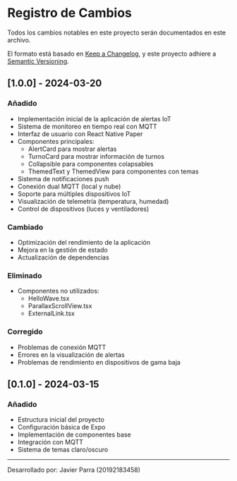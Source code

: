 # Registro de Cambios

Todos los cambios notables en este proyecto serán documentados en este archivo.

El formato está basado en [Keep a Changelog](https://keepachangelog.com/es-ES/1.0.0/),
y este proyecto adhiere a [Semantic Versioning](https://semver.org/spec/v2.0.0.html).

## [1.0.0] - 2024-03-20

### Añadido
- Implementación inicial de la aplicación de alertas IoT
- Sistema de monitoreo en tiempo real con MQTT
- Interfaz de usuario con React Native Paper
- Componentes principales:
  - AlertCard para mostrar alertas
  - TurnoCard para mostrar información de turnos
  - Collapsible para componentes colapsables
  - ThemedText y ThemedView para componentes con temas
- Sistema de notificaciones push
- Conexión dual MQTT (local y nube)
- Soporte para múltiples dispositivos IoT
- Visualización de telemetría (temperatura, humedad)
- Control de dispositivos (luces y ventiladores)

### Cambiado
- Optimización del rendimiento de la aplicación
- Mejora en la gestión de estado
- Actualización de dependencias

### Eliminado
- Componentes no utilizados:
  - HelloWave.tsx
  - ParallaxScrollView.tsx
  - ExternalLink.tsx

### Corregido
- Problemas de conexión MQTT
- Errores en la visualización de alertas
- Problemas de rendimiento en dispositivos de gama baja

## [0.1.0] - 2024-03-15

### Añadido
- Estructura inicial del proyecto
- Configuración básica de Expo
- Implementación de componentes base
- Integración con MQTT
- Sistema de temas claro/oscuro

---
Desarrollado por: Javier Parra (20192183458) 